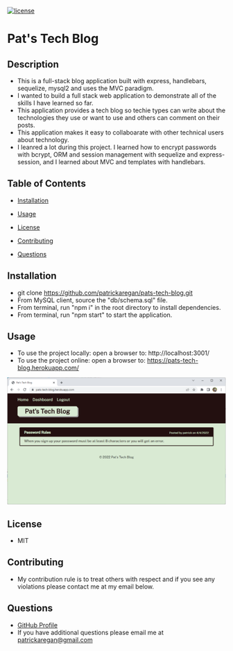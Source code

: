 
[![license](https://img.shields.io/badge/license-MIT-brightgreen)]()

# Pat's Tech Blog

## Description

  - This is a full-stack blog application built with express, handlebars, sequelize, mysql2 and uses the MVC paradigm.
  - I wanted to build a full stack web application to demonstrate all of the skills I have learned so far.
  - This application provides a tech blog so techie types can write about the technologies they use or want to use and others can comment on their posts.
  - This application makes it easy to collaboarate with other technical users about technology.
  - I leanred a lot during this project. I learned how to encrypt passwords with bcrypt, ORM and session management with sequelize and express-session, and I learned about MVC and templates with handlebars.

## Table of Contents

  - [Installation](#installation)
  - [Usage](#usage)
  - [License](#license)
  - [Contributing](#contributing)
  
  - [Questions](#questions)

## Installation

  - git clone https://github.com/patrickaregan/pats-tech-blog.git
  - From MySQL client, source the "db/schema.sql" file.
  - From terminal, run "npm i" in the root directory to install dependencies.
  - From terminal, run "npm start" to start the application.

## Usage

  - To use the project locally: open a browser to: http://localhost:3001/
  - To use the project online: open a browser to: https://pats-tech-blog.herokuapp.com/

  ![Pat's Tech Blog](public/images/screenshot.png)

## License

  - MIT


## Contributing

  - My contribution rule is to treat others with respect and if you see any violations please contact me at my email below.  
  



## Questions

- [GitHub Profile](https://github.com/patrickaregan)
- If you have additional questions please email me at patrickaregan@gmail.com

